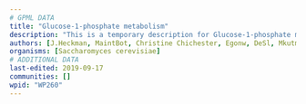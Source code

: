 ```yaml
---
# GPML DATA
title: "Glucose-1-phosphate metabolism"
description: "This is a temporary description for Glucose-1-phosphate metabolism"
authors: [J.Heckman, MaintBot, Christine Chichester, Egonw, DeSl, Mkutmon]
organisms: [Saccharomyces cerevisiae]
# ADDITIONAL DATA
last-edited: 2019-09-17
communities: []
wpid: "WP260"
---
```

